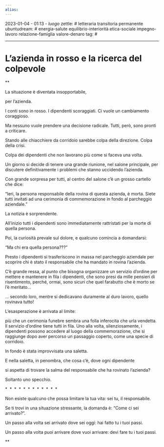 ```yaml
---
alias: 
---
```

2023-01-04 - 01:13 - *luogo*
zettle: # letteraria transitoria permanente
ubuntudream: # energia-salute equilibrio-interiorità etica-sociale impegno-lavoro relazione-famiglia valore-denaro 
tag: #

---
# L’azienda in rosso e la ricerca del colpevole

**

La situazione è diventata insopportabile,

per l’azienda.

  

I conti sono in rosso. I dipendenti scoraggiati. Ci vuole un cambiamento coraggioso.

Ma nessuno vuole prendere una decisione radicale. Tutti, però, sono pronti a criticare.

Stando alle chiacchiere da corridoio sarebbe colpa della direzione. Colpa della crisi.

Colpa dei dipendenti che non lavorano più come si faceva una volta.

Un giorno si decide di tenere una grande riunione, nel salone principale, per discutere definitivamente i problemi che stanno uccidendo l’azienda.

  

Con grande sorpresa per tutti, al centro del salone c’è un grosso cartello che dice:

  

“Ieri, la persona responsabile della rovina di questa azienda, è morta. Siete tutti invitati ad una cerimonia di commemorazione in fondo al parcheggio aziendale.”

  

La notizia è sorprendente.

  

All’inizio tutti i dipendenti sono immediatamente rattristati per la morte di quella persona.

Poi, la curiosità prevale sul dolore, e qualcuno comincia a domandarsi:

“Ma chi era quella persona???”

  

Presto i dipendenti si trasferiscono in massa nel parcheggio aziendale per scoprire chi è stato il responsabile che ha mandato in rovina l’azienda.

  

C’è grande ressa, al punto che bisogna organizzare un servizio d’ordine per mettere e mantenere in fila i dipendenti, che sono presi da mille pensieri di risentimento, perché, ormai, sono sicuri che quel farabutto che è morto se l’è meritato...

... secondo loro, mentre si dedicavano duramente al duro lavoro, quello rovinava tutto!

  

L’esasperazione è arrivata al limite:

più che un cerimonia funebre sembra una folla inferocita che urla vendetta. Il servizio d’ordine tiene tutti in fila. Uno alla volta, silenziosamente, i dipendenti possono accedere al luogo della commemorazione, che si raggiunge dopo aver percorso un passaggio coperto, come una specie di corridoio.

  

In fondo è stata improvvisata una saletta.

  

E nella saletta, in penombra, che cosa c’è, dove ogni dipendente

si aspetta di trovare la salma del responsabile che ha rovinato l’azienda?

  

Soltanto uno specchio.

  
  

*  *  *  *  *  *  *  *  *  *  *  *

  

Non esiste qualcuno che possa limitare la tua vita: sei tu, il responsabile.

Se ti trovi in una situazione stressante, la domanda è: “Come ci sei arrivato?”.

  

Un passo alla volta sei arrivato dove sei oggi: hai fatto tu i tuoi passi.

Un passo alla volta puoi arrivare dove vuoi arrivare: devi fare tu i tuoi passi.

  
**
